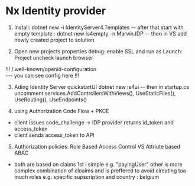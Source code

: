 ﻿# Nx Identity provider
1) Install: dotnet new -i IdentityServer4.Templates
-- after that start with empty template : dotnet new is4empty -n Marvin.IDP
-- then in VS add newly created project to solution

2) Open new projects properties debug:
enable SSL and run as Launch: Project 
uncheck launch browser 

!!! /.well-known/openid-configuration  
--- you can see config here !!!

3) Ading Identity Server quickstartUI
dotnet new is4ui
-- then in startup.cs uncomment services.AddControllersWithViews(), UseStaticFiles(), UseRouting(), UseEndpoints()

4) using Authorization Code Flow + PKCE
- client issues code_challenge -> IDP provider returns id_token and access_token
- client sends access_token to API


5) Authorization policies:
Role Based Access Control VS Attriute based ABAC
- both are based on claims
1st i simple e.g. "payingUser"   other is more complex combination of cloaims 
and is preffered to avoid clreating too much roles
e.g. specific supscription and country : belgium